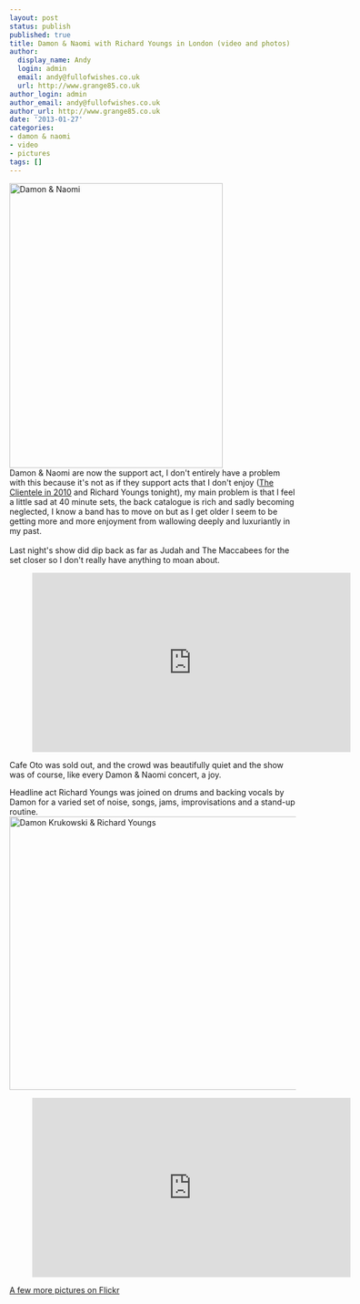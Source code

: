```yaml
---
layout: post
status: publish
published: true
title: Damon & Naomi with Richard Youngs in London (video and photos)
author:
  display_name: Andy
  login: admin
  email: andy@fullofwishes.co.uk
  url: http://www.grange85.co.uk
author_login: admin
author_email: andy@fullofwishes.co.uk
author_url: http://www.grange85.co.uk
date: '2013-01-27'
categories:
- damon & naomi
- video
- pictures
tags: []
---
```

<p><a href="http://www.flickr.com/photos/grange85/8418830696/" title="Damon & Naomi by andyaldridge, on Flickr"><img class="aligncenter" src="https://farm9.staticflickr.com/8236/8418830696_78ba0da16c.jpg" width="375" height="500" alt="Damon & Naomi"></a><br />
Damon & Naomi are now the support act, I don't entirely have a problem with this because it's not as if they support acts that I don't enjoy (<a href="/2010/12/19/review-damon-naomi-and-the-clientele-in-london/">The Clientele in 2010</a> and Richard Youngs tonight), my main problem is that I feel a little sad at 40 minute sets, the back catalogue is rich and sadly becoming neglected, I know a band has to move on but as I get older I seem to be getting more and more enjoyment from wallowing deeply and luxuriantly in my past.<br />
<a id="more"></a><a id="more-3666"></a><br />
Last night's show did dip back as far as Judah and The Maccabees for the set closer so I don't really have anything to moan about.<br />

<figure class="caption aligncenter"><iframe width="560" height="315" src="https://www.youtube.com/embed/g3Mdshh-AZk" frameborder="0" allowfullscreen></iframe><figcaption class="caption-text"></figcaption></figure>

Cafe Oto was sold out, and the crowd was beautifully quiet and the show was of course, like every Damon & Naomi concert, a joy.</p>
<p>Headline act Richard Youngs was joined on drums and backing vocals by Damon for a varied set of noise, songs, jams, improvisations and a stand-up routine.<br />
<a href="http://www.flickr.com/photos/grange85/8417737417/" title="Damon Krukowski & Richard Youngs by andyaldridge, on Flickr"><img class="aligncenter" src="https://farm9.staticflickr.com/8464/8417737417_fa157998dd_z.jpg" width="640" height="480" alt="Damon Krukowski & Richard Youngs"></a></p>
<figure class="caption aligncenter"><iframe width="560" height="315" src="https://www.youtube.com/embed/Y1wrqeIGUcE" frameborder="0" allowfullscreen></iframe><figcaption class="caption-text"></figcaption></figure>
<p><a href="http://www.flickr.com/photos/grange85/sets/72157632616429439/with/8417737417/">A few more pictures on Flickr</a></p>
